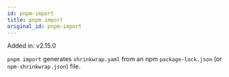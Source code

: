 ```yaml
---
id: pnpm-import
title: pnpm import
original_id: pnpm-import
---
```


Added in: v2.15.0

`pnpm import` generates `shrinkwrap.yaml` from an npm `package-lock.json` (or `npm-shrinkwrap.json`) file.